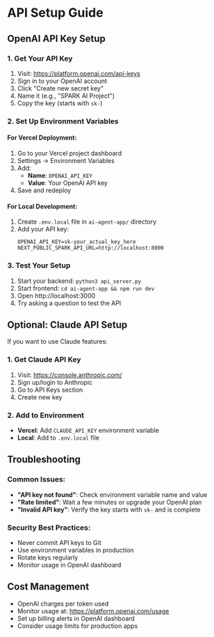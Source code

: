 # API Setup Guide

## OpenAI API Key Setup

### 1. Get Your API Key
1. Visit: https://platform.openai.com/api-keys
2. Sign in to your OpenAI account
3. Click "Create new secret key"
4. Name it (e.g., "SPARK AI Project")
5. Copy the key (starts with `sk-`)

### 2. Set Up Environment Variables

#### For Vercel Deployment:
1. Go to your Vercel project dashboard
2. Settings → Environment Variables
3. Add:
   - **Name**: `OPENAI_API_KEY`
   - **Value**: Your OpenAI API key
4. Save and redeploy

#### For Local Development:
1. Create `.env.local` file in `ai-agent-app/` directory
2. Add your API key:
   ```
   OPENAI_API_KEY=sk-your_actual_key_here
   NEXT_PUBLIC_SPARK_API_URL=http://localhost:8000
   ```

### 3. Test Your Setup
1. Start your backend: `python3 api_server.py`
2. Start frontend: `cd ai-agent-app && npm run dev`
3. Open http://localhost:3000
4. Try asking a question to test the API

## Optional: Claude API Setup

If you want to use Claude features:

### 1. Get Claude API Key
1. Visit: https://console.anthropic.com/
2. Sign up/login to Anthropic
3. Go to API Keys section
4. Create new key

### 2. Add to Environment
- **Vercel**: Add `CLAUDE_API_KEY` environment variable
- **Local**: Add to `.env.local` file

## Troubleshooting

### Common Issues:
- **"API key not found"**: Check environment variable name and value
- **"Rate limited"**: Wait a few minutes or upgrade your OpenAI plan
- **"Invalid API key"**: Verify the key starts with `sk-` and is complete

### Security Best Practices:
- Never commit API keys to Git
- Use environment variables in production
- Rotate keys regularly
- Monitor usage in OpenAI dashboard

## Cost Management

- OpenAI charges per token used
- Monitor usage at: https://platform.openai.com/usage
- Set up billing alerts in OpenAI dashboard
- Consider usage limits for production apps 